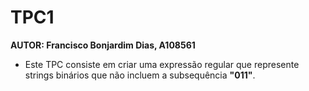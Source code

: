 # TPC1
**AUTOR: Francisco Bonjardim Dias, A108561**

* Este TPC consiste em criar uma expressão regular que represente strings binários que não incluem a subsequência **"011"**.

